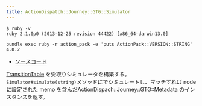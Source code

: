 ```yaml
---
title: ActionDispatch::Journey::GTG::Simulator
---
```


```
$ ruby -v
ruby 2.1.0p0 (2013-12-25 revision 44422) [x86_64-darwin13.0]
```

```
bundle exec ruby -r action_pack -e 'puts ActionPack::VERSION::STRING'
4.0.2
```

* [ソースコード](https://github.com/rails/rails/blob/4-0-stable/actionpack/lib/action_dispatch/journey/gtg/simulator.rb)


[TransitionTable](action_dispatch/journey/gtg/transition_table) を受取りシミュレータを構築する。
`Simulator#simulate(string)`メソッドにでシミュレートし、マッチすれば node に設定された memo を含んだActionDispach::Journey::GTG::Metadata のインスタンスを返す。
